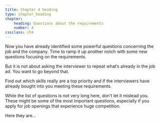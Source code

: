 ```yaml
---
title: Chapter 4 heading
type: chapter_heading
chapter:
    heading: Questions about the requirements
    number: 4
cssclass: ch4
---
```

Now you have already identified some powerful questions concerning the job and the company. Time to ramp it up another notch with some new questions focusing on the requirements.

But it is not about asking the interviewer to repeat what’s already in the job ad. You want to go beyond that. 

Find out which skills really are a top priority and if the interviewers have already bought into you meeting these requirements.

While the list of questions is not very long here, don’t let it mislead you. These might be some of the most important questions, especially if you apply for job openings that experience huge competition.

Here they are…